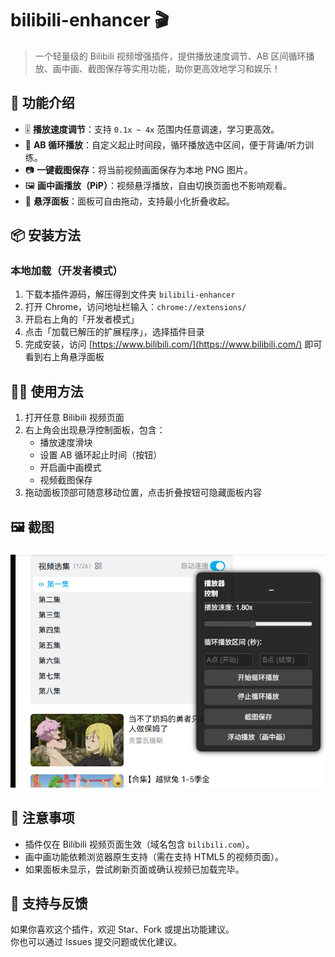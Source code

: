 # bilibili-enhancer 🎬

> 一个轻量级的 Bilibili 视频增强插件，提供播放速度调节、AB 区间循环播放、画中画、截图保存等实用功能，助你更高效地学习和娱乐！

## 🚀 功能介绍

- 🎚 **播放速度调节**：支持 `0.1x ~ 4x` 范围内任意调速，学习更高效。
- 🔁 **AB 循环播放**：自定义起止时间段，循环播放选中区间，便于背诵/听力训练。
- 📷 **一键截图保存**：将当前视频画面保存为本地 PNG 图片。
- 🖼 **画中画播放（PiP）**：视频悬浮播放，自由切换页面也不影响观看。
- 🧩 **悬浮面板**：面板可自由拖动，支持最小化折叠收起。

## 📦 安装方法

### 本地加载（开发者模式）
1. 下载本插件源码，解压得到文件夹 `bilibili-enhancer`
2. 打开 Chrome，访问地址栏输入：`chrome://extensions/`
3. 开启右上角的「开发者模式」
4. 点击「加载已解压的扩展程序」，选择插件目录
5. 完成安装，访问 [https://www.bilibili.com/](https://www.bilibili.com/) 即可看到右上角悬浮面板

## 🧑‍💻 使用方法

1. 打开任意 Bilibili 视频页面
2. 右上角会出现悬浮控制面板，包含：
   - 播放速度滑块
   - 设置 AB 循环起止时间（按钮）
   - 开启画中画模式
   - 视频截图保存
3. 拖动面板顶部可随意移动位置，点击折叠按钮可隐藏面板内容

## 🖼️ 截图
![插件界面](screenshots/1.png)

## 📌 注意事项

- 插件仅在 Bilibili 视频页面生效（域名包含 `bilibili.com`）。
- 画中画功能依赖浏览器原生支持（需在支持 HTML5 的视频页面）。
- 如果面板未显示，尝试刷新页面或确认视频已加载完毕。

## 🙌 支持与反馈

如果你喜欢这个插件，欢迎 Star、Fork 或提出功能建议。  
你也可以通过 Issues 提交问题或优化建议。
